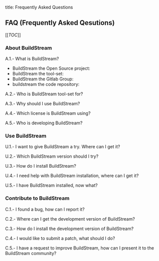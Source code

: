 title: Frequently Asked Questions
## FAQ (Frequently Asked Qesutions)

[[_TOC_]]

### About BuildStream

A.1.- What is BuildStream?

* BuildStream the Open Source project:
* BuildStream the tool-set:
* BuildStream the Gitlab Group:
* buildstream the code repository:

A.2.- Who is BuildStream tool-set for?


A.3.- Why should I use BuildStream?


A.4.- Which license is BuildStream using?

A.5.- Who is developing BuildStream?


### Use BuildStream

U.1.- I want to give BuildStream a try. Where can I get it?

U.2.- Which BuildStream version should I try?

U.3.- How do I install BuildStream?

U.4.- I need help with BuildStream installation, where can I get it?

U.5.- I have BuildStream installed, now what?


### Contribute to BuildStream

C.1.- I found a bug, how can I report it?

C.2.- Where can I get the development version of BuildStream?

C.3.- How do I install the development version of BuildStream?

C.4.- I would like to submit a patch, what should I do?

C.5.- I have a request to improve BuildStream, how can I present it to the BuildStream community?


